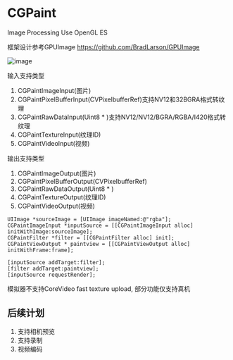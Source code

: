 # CGPaint
Image Processing Use OpenGL ES

框架设计参考GPUImage https://github.com/BradLarson/GPUImage

![image](https://user-images.githubusercontent.com/15692322/124691103-da010180-df0d-11eb-8e20-e6d9791ff708.png)

输入支持类型
1. CGPaintImageInput(图片)
2. CGPaintPixelBufferInput(CVPixelbufferRef)支持NV12和32BGRA格式转纹理
3. CGPaintRawDataInput(Uint8 * )支持NV12/NV12/BGRA/RGBA/I420格式转纹理
4. CGPaintTextureInput(纹理ID)
5. CGPaintVideoInput(视频)

输出支持类型
1. CGPaintImageOutput(图片)
2. CGPaintPixelBufferOutput(CVPixelbufferRef)
4. CGPaintRawDataOutput(Uint8 * )
5. CGPaintTextureOutput(纹理ID)
6. CGPaintVideoOutput(视频)

``` 
UIImage *sourceImage = [UIImage imageNamed:@"rgba"];
CGPaintImageInput *inputSource = [[CGPaintImageInput alloc] initWithImage:sourceImage];
CGPaintFilter *filter = [[CGPaintFilter alloc] init];
CGPaintViewOutput * paintview = [[CGPaintViewOutput alloc] initWithFrame:frame];

[inputSource addTarget:filter];
[filter addTarget:paintview];
[inputSource requestRender];
```

模拟器不支持CoreVideo fast texture upload, 部分功能仅支持真机

## 后续计划
1. 支持相机预览
2. 支持录制
3. 视频编码

